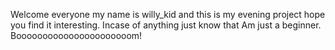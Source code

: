 Welcome everyone my name is willy_kid and this is my evening project hope you find it interesting.
Incase of anything just know that Am just a beginner.
Boooooooooooooooooooooom!
